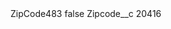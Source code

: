 <?xml version="1.0" encoding="UTF-8"?>
<CustomMetadata xmlns="http://soap.sforce.com/2006/04/metadata" xmlns:xsi="http://www.w3.org/2001/XMLSchema-instance" xmlns:xsd="http://www.w3.org/2001/XMLSchema">
    <label>ZipCode483</label>
    <protected>false</protected>
    <values>
        <field>Zipcode__c</field>
        <value xsi:type="xsd:string">20416</value>
    </values>
</CustomMetadata>
